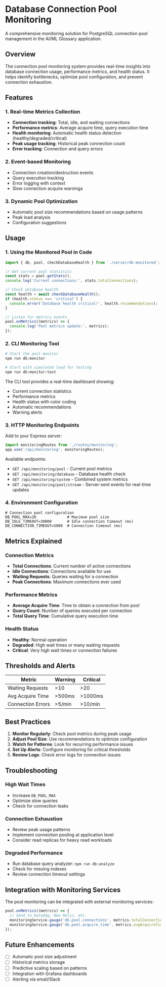 # Database Connection Pool Monitoring

A comprehensive monitoring solution for PostgreSQL connection pool management in the AI/ML Glossary application.

## Overview

The connection pool monitoring system provides real-time insights into database connection usage, performance metrics, and health status. It helps identify bottlenecks, optimize pool configuration, and prevent connection exhaustion.

## Features

### 1. Real-time Metrics Collection
- **Connection tracking**: Total, idle, and waiting connections
- **Performance metrics**: Average acquire time, query execution time
- **Health monitoring**: Automatic health status detection (healthy/degraded/critical)
- **Peak usage tracking**: Historical peak connection count
- **Error tracking**: Connection and query errors

### 2. Event-based Monitoring
- Connection creation/destruction events
- Query execution tracking
- Error logging with context
- Slow connection acquire warnings

### 3. Dynamic Pool Optimization
- Automatic pool size recommendations based on usage patterns
- Peak load analysis
- Configuration suggestions

## Usage

### 1. Using the Monitored Pool in Code

```typescript
import { db, pool, checkDatabaseHealth } from './server/db-monitored';

// Get current pool statistics
const stats = pool.getStats();
console.log('Current connections:', stats.totalConnections);

// Check database health
const health = await checkDatabaseHealth();
if (health.status === 'critical') {
  console.error('Database health critical!', health.recommendations);
}

// Listen for metrics events
pool.onMetrics((metrics) => {
  console.log('Pool metrics update:', metrics);
});
```

### 2. CLI Monitoring Tool

```bash
# Start the pool monitor
npm run db:monitor

# Start with simulated load for testing
npm run db:monitor:test
```

The CLI tool provides a real-time dashboard showing:
- Current connection statistics
- Performance metrics
- Health status with color coding
- Automatic recommendations
- Warning alerts

### 3. HTTP Monitoring Endpoints

Add to your Express server:

```typescript
import monitoringRoutes from './routes/monitoring';
app.use('/api/monitoring', monitoringRoutes);
```

Available endpoints:
- `GET /api/monitoring/pool` - Current pool metrics
- `GET /api/monitoring/database` - Database health check
- `GET /api/monitoring/system` - Combined system metrics
- `GET /api/monitoring/pool/stream` - Server-sent events for real-time updates

### 4. Environment Configuration

```env
# Connection pool configuration
DB_POOL_MAX=20              # Maximum pool size
DB_IDLE_TIMEOUT=30000       # Idle connection timeout (ms)
DB_CONNECTION_TIMEOUT=5000  # Connection timeout (ms)
```

## Metrics Explained

### Connection Metrics
- **Total Connections**: Current number of active connections
- **Idle Connections**: Connections available for use
- **Waiting Requests**: Queries waiting for a connection
- **Peak Connections**: Maximum connections ever used

### Performance Metrics
- **Average Acquire Time**: Time to obtain a connection from pool
- **Query Count**: Number of queries executed per connection
- **Total Query Time**: Cumulative query execution time

### Health Status
- **Healthy**: Normal operation
- **Degraded**: High wait times or many waiting requests
- **Critical**: Very high wait times or connection failures

## Thresholds and Alerts

| Metric | Warning | Critical |
|--------|---------|----------|
| Waiting Requests | >10 | >20 |
| Avg Acquire Time | >500ms | >1000ms |
| Connection Errors | >5/min | >10/min |

## Best Practices

1. **Monitor Regularly**: Check pool metrics during peak usage
2. **Adjust Pool Size**: Use recommendations to optimize configuration
3. **Watch for Patterns**: Look for recurring performance issues
4. **Set Up Alerts**: Configure monitoring for critical thresholds
5. **Review Logs**: Check error logs for connection issues

## Troubleshooting

### High Wait Times
- Increase `DB_POOL_MAX` 
- Optimize slow queries
- Check for connection leaks

### Connection Exhaustion
- Review peak usage patterns
- Implement connection pooling at application level
- Consider read replicas for heavy read workloads

### Degraded Performance
- Run database query analyzer: `npm run db:analyze`
- Check for missing indexes
- Review connection timeout settings

## Integration with Monitoring Services

The pool monitoring can be integrated with external monitoring services:

```typescript
pool.onMetrics((metrics) => {
  // Send to Datadog, New Relic, etc.
  monitoringService.gauge('db.pool.connections', metrics.totalConnections);
  monitoringService.gauge('db.pool.acquire_time', metrics.avgAcquireTime);
});
```

## Future Enhancements

- [ ] Automatic pool size adjustment
- [ ] Historical metrics storage
- [ ] Predictive scaling based on patterns
- [ ] Integration with Grafana dashboards
- [ ] Alerting via email/Slack